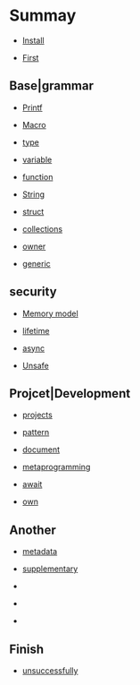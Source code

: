 # Summay

- [Install](./install.md)

- [First](./first.md)

## Base|grammar

- [Printf](./printf.md)

- [Macro](./macro.md)

- [type](./type.md)

- [variable](./variable.md)

- [function](./fns.md)

- [String](./string.md)

- [struct](./struct.md)

- [collections](./collections.md)

- [owner](./ownership.md)

- [generic](./generics.md)

## security

- [Memory model](./memory.md)

- [lifetime](./lifetime.md)

- [async](./async.md)

- [Unsafe](./unsafe.md)


## Projcet|Development

- [projects](./projects.md)

- [pattern](./patterns.md)

- [document](./docs.md)

- [metaprogramming](./metaprogramming.md)

- [await](./await.md)

- [own](./own.md)

## Another

- [metadata](./metadata.md)

- [supplementary](./supplementary.md)

- []()

- []()

- []()


## Finish

- [unsuccessfully](./unsuccessfully.md)